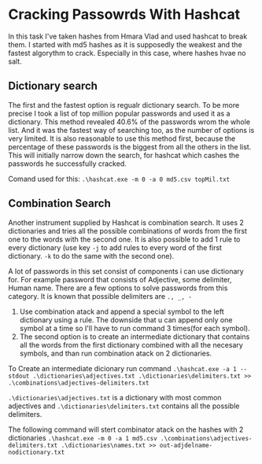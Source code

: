 # Cracking Passowrds With Hashcat
In this task I've taken hashes from Hmara Vlad and used hashcat to break them. 
I started with md5 hashes as it is supposedly the weakest and the fastest algorythm to crack. 
Especially in this case, where hashes hvae no salt.

## Dictionary search
The first and the fastest option is regualr dictionary search. To be more precise I took a list of top million popular passwords and used it as a dictionary. 
This method revealed 40.6% of the passwords wrom the whole list. And it was the fastest way of searching too, as the number of options is very limited. 
It is also reasonable to use this method first, because the percentage of these passwords is the biggest from all the others in the list. 
This will initially narrow down the search, for hashcat which cashes the passwords he successfully cracked.

Comand used for this:
`.\hashcat.exe -m 0 -a 0 md5.csv topMil.txt`

## Combination Search
Another instrument supplied by Hashcat is combination search. It uses 2 dictionaries and tries all the possible combinations of words from the first one to the words with the second one.
It is also possible to add 1 rule to every dictionary (use key `-j` to add rules to every word of the first dictionary. `-k` to do the same with the second one).

A lot of passwords in this set consist of components i can use dictionary for. For example password that consists of Adjective, some delimiter, Human name. There are a few options to solve passwords from this category. It is known that possible delimiters are `., _, -`
1. Use combination atack and append a special symbol to the left dictionary using a rule. The downside that u can append only one symbol at a time so I'll have to run command 3 times(for each symbol).
2. The second option is to create an intermediate dictionary that contains all the words from the first dictionary combined with all the necesary symbols, and than run combination atack on 2 dictionaries.

To Create an intermediate dicionary run command `.\hashcat.exe -a 1 --stdout .\dictionaries\adjectives.txt .\dictionaries\delimiters.txt >> .\combinations\adjectives-delimiters.txt`

`.\dictionaries\adjectives.txt` is a dictionary with most common adjectives and `.\dictionaries\delimiters.txt` contains all the possible delimiters.

The following command will stert combinator atack on the hashes with 2 dictionaries `.\hashcat.exe -m 0 -a 1 md5.csv .\combinations\adjectives-delimiters.txt .\dictionaries\names.txt >> out-adjdelname-nodictionary.txt`
